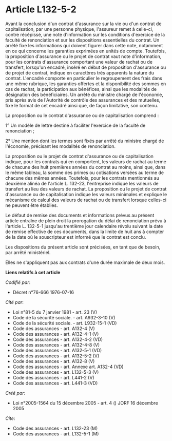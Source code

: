 # Article L132-5-2

Avant la conclusion d'un contrat d'assurance sur la vie ou d'un contrat de capitalisation, par une personne physique,
l'assureur remet à celle-ci, contre récépissé, une note d'information sur les conditions d'exercice de la faculté de
renonciation et sur les dispositions essentielles du contrat. Un arrêté fixe les informations qui doivent figurer dans cette
note, notamment en ce qui concerne les garanties exprimées en unités de compte. Toutefois, la proposition d'assurance ou le
projet de contrat vaut note d'information, pour les contrats d'assurance comportant une valeur de rachat ou de transfert,
lorsqu'un encadré, inséré en début de proposition d'assurance ou de projet de contrat, indique en caractères très apparents
la nature du contrat. L'encadré comporte en particulier le regroupement des frais dans une même rubrique, les garanties
offertes et la disponibilité des sommes en cas de rachat, la participation aux bénéfices, ainsi que les modalités de
désignation des bénéficiaires. Un arrêté du ministre chargé de l'économie, pris après avis de l'Autorité de contrôle des
assurances et des mutuelles, fixe le format de cet encadré ainsi que, de façon limitative, son contenu.

La proposition ou le contrat d'assurance ou de capitalisation comprend :

1° Un modèle de lettre destiné à faciliter l'exercice de la faculté de renonciation ;

2° Une mention dont les termes sont fixés par arrêté du ministre chargé de l'économie, précisant les modalités de
renonciation.

La proposition ou le projet de contrat d'assurance ou de capitalisation indique, pour les contrats qui en comportent, les
valeurs de rachat au terme de chacune des huit premières années du contrat au moins, ainsi que, dans le même tableau, la
somme des primes ou cotisations versées au terme de chacune des mêmes années. Toutefois, pour les contrats mentionnés au
deuxième alinéa de l'article L. 132-23, l'entreprise indique les valeurs de transfert au lieu des valeurs de rachat. La
proposition ou le projet de contrat d'assurance ou de capitalisation indique les valeurs minimales et explique le mécanisme
de calcul des valeurs de rachat ou de transfert lorsque celles-ci ne peuvent être établies.

Le défaut de remise des documents et informations prévus au présent article entraîne de plein droit la prorogation du délai
de renonciation prévu à l'article L. 132-5-1 jusqu'au trentième jour calendaire révolu suivant la date de remise effective de
ces documents, dans la limite de huit ans à compter de la date où le souscripteur est informé que le contrat est conclu.

Les dispositions du présent article sont précisées, en tant que de besoin, par arrêté ministériel.

Elles ne s'appliquent pas aux contrats d'une durée maximale de deux mois.

**Liens relatifs à cet article**

_Codifié par_:

  - Décret n°76-666 1976-07-16

_Cité par_:

  - Loi n°81-5 du 7 janvier 1981 - art. 23 (V)
  - Code de la sécurité sociale. - art. A932-3-10 (V)
  - Code de la sécurité sociale. - art. L932-15-1 (VD)
  - Code des assurances - art. A132-4 (V)
  - Code des assurances - art. A132-4-1 (V)
  - Code des assurances - art. A132-4-2 (VD)
  - Code des assurances - art. A132-4-8 (V)
  - Code des assurances - art. A132-5-1 (VD)
  - Code des assurances - art. A132-5-2 (V)
  - Code des assurances - art. A132-8 (V)
  - Code des assurances - art. Annexe art. A132-4 (VD)
  - Code des assurances - art. L132-5-3 (V)
  - Code des assurances - art. L441-2 (V)
  - Code des assurances - art. L441-3 (VD)

_Créé par_:

  - Loi n°2005-1564 du 15 décembre 2005 - art. 4 () JORF 16 décembre 2005

_Cite_:

  - Code des assurances - art. L132-23 (M)
  - Code des assurances - art. L132-5-1 (M)
